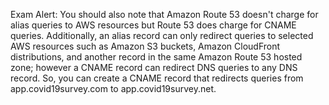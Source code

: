 Exam Alert:
You should also note that Amazon Route 53 doesn't charge for alias queries to AWS resources but Route 53 does charge for CNAME queries. Additionally, an alias record can only redirect queries to selected AWS resources such as Amazon S3 buckets, Amazon CloudFront distributions, and another record in the same Amazon Route 53 hosted zone; however a CNAME record can redirect DNS queries to any DNS record. So, you can create a CNAME record that redirects queries from app.covid19survey.com to app.covid19survey.net.